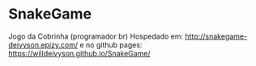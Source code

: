# SnakeGame
Jogo da Cobrinha (programador br)
Hospedado em: http://snakegame-deivyson.epizy.com/
e no github pages: https://willdeivyson.github.io/SnakeGame/
